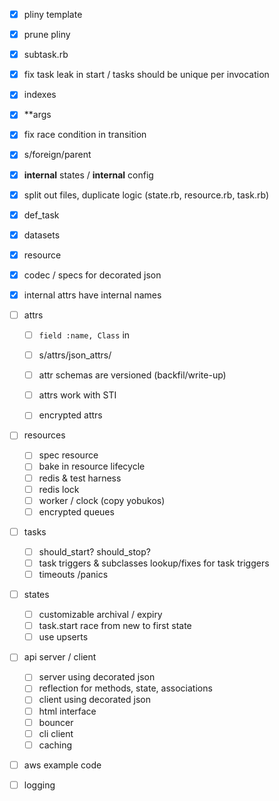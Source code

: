 - [x] pliny template
- [x] prune pliny
- [x] subtask.rb
- [x] fix task leak in start / tasks should be unique per invocation
- [x] indexes
- [x] **args
- [x] fix race condition in transition
- [x] s/foreign/parent
- [x] __internal__ states / __internal__ config
- [x] split out files, duplicate logic (state.rb, resource.rb, task.rb)
- [x] def_task
- [x] datasets
- [x] resource
- [x] codec / specs for decorated json
- [x] internal attrs have internal names

- [ ] attrs
	- [ ] `field :name, Class` in 
	- [ ] s/attrs/json_attrs/
	- [ ] attr schemas are versioned (backfil/write-up)
	- [ ] attrs work with STI
	- [ ] encrypted attrs


- [ ] resources
	- [ ] spec resource
	- [ ] bake in resource lifecycle
	- [ ] redis & test harness
	- [ ] redis lock
	- [ ] worker / clock (copy yobukos)
	- [ ] encrypted queues

- [ ] tasks 
	- [ ] should_start? should_stop?
	- [ ] task triggers & subclasses lookup/fixes for task triggers
	- [ ] timeouts /panics

- [ ] states
	- [ ] customizable archival / expiry
	- [ ] task.start race from new to first state
	- [ ] use upserts

- [ ] api server / client
	- [ ] server using decorated json
	- [ ] reflection for methods, state, associations
 	- [ ] client using decorated json
	- [ ] html interface
	- [ ] bouncer
	- [ ] cli client
	- [ ] caching

- [ ] aws example code
- [ ] logging

